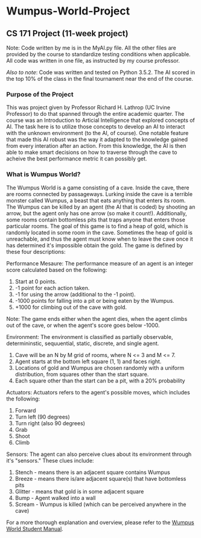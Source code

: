 # Wumpus-World-Project
## CS 171 Project (11-week project)

Note: Code written by me is in the MyAI.py file. All the other files are provided by the course to standardize testing conditions when applicable. All code was written in one file, as instructed by my course professor.

*Also to note*: Code was written and tested on Python 3.5.2. The AI scored in the top 10% of the class in the final tournament near the end of the course. 

### Purpose of the Project
This was project given by Professor Richard H. Lathrop (UC Irvine Professor) to do that spanned through the entire academic quarter. The course was an Introduction to Articial Intelligence that explored concepts of AI. The task here is to utilize those concepts to develop an AI to interact with the unknown environment (to the AI, of course). One notable feature that made this AI robust was the way it adapted to the knowledge gained from every interation after an action. From this knowledge, the AI is then able to make smart decisions on how to traverse through the cave to acheive the best performance metric it can possibly get. 

### What is Wumpus World?
The Wumpus World is a game consisting of a cave. Inside the cave, there are rooms connected by passageways. Lurking inside the cave is a terrible monster called Wumpus, a beast that eats anything that enters its room. The Wumpus can be killed by an agent (the AI that is coded) by shooting an arrow, but the agent only has one arrow (so make it count!). Additionally, some rooms contain bottomless pits that traps anyone that enters those particular rooms. The goal of this game is to find a heap of gold, which is randomly located in some room in the cave. Sometimes the heap of gold is unreachable, and thus the agent must know when to leave the cave once it has determined it's impossible obtain the gold. The game is defined by these four descriptions:

Performance Mesaure:
  The performance measure of an agent is an integer score calculated based on the following:
  1. Start at 0 points.
  2. -1 point for each action taken. 
  3. -1 for using the arrow (additional to the -1 point).
  4. -1000 points for falling into a pit or being eaten by the Wumpus.
  5. +1000 for climbing out of the cave with gold.
  
  Note: The game ends either when the agent dies, when the agent climbs out of the cave, or when the agent's score goes below -1000.
  
Environment:
  The environment is classified as partially observable, determininstic, sequuential, static, discrete, and single agent.
  1. Cave will be an N by M grid of rooms, where N <= 3 and M <= 7.
  2. Agent starts at the bottom left square (1, 1) and faces right.
  3. Locations of gold and Wumpus are chosen randomly with a uniform distribution, from squares other than the start square.
  4. Each square other than the start can be a pit, with a 20% probability

Actuators:
  Actuators refers to the agent's possible moves, which includes the following:
  1. Forward
  2. Turn left (90 degrees)
  3. Turn right (also 90 degrees)
  4. Grab
  5. Shoot
  6. Climb
  
Sensors:
  The agent can also perceive clues about its environment through it's "sensors."
  These clues include:
  1) Stench - means there is an adjacent square contains Wumpus
  2) Breeze - means there is/are adjacent square(s) that have bottomless pits
  3) Glitter - means that gold is in some adjacent square
  4) Bump - Agent walked into a wall
  5) Scream - Wumpus is killed (which can be perceived anywhere in the cave)
 
For a more thorough explanation and overview, please refer to the <a href="WumpusWorldStudentManual.pdf" target="_blank">Wumpus World Student Manual</a>.
